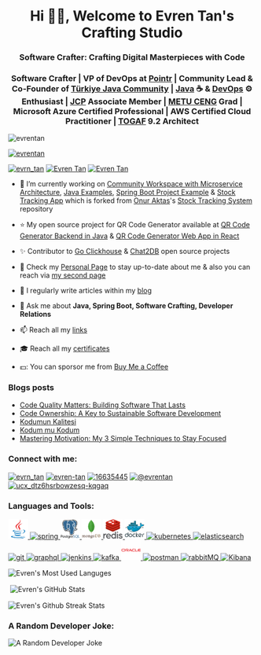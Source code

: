 <h1 align="center">Hi 👋🏻, Welcome to Evren Tan's Crafting Studio</h1> 

<h3 align="center">Software Crafter: Crafting Digital Masterpieces with Code</h3>

<h3 align="center">Software Crafter | VP of DevOps at <a href="https://pointr.tech">Pointr</a> | Community Lead & Co-Founder of <a href="https://turkiyejava.community">Türkiye Java Community</a> | <a href="https://java.com">Java</a> ☕️ & <a href="https://en.wikipedia.org/wiki/DevOps"> DevOps</a> ⚙️ Enthusiast | <a href="https://jcp.org">JCP</a> Associate Member | <a href="https://ceng.metu.edu.tr">METU CENG</a> Grad | Microsoft Azure Certified Professional | AWS Certified Cloud Practitioner | <a href="https://www.opengroup.org/togaf">TOGAF</a> 9.2 Architect</h3>

<p align="left"> <img src="https://komarev.com/ghpvc/?username=evrentan&label=Profile%20views&color=0e75b6&style=flat" alt="evrentan" /> </p>

<p align="left"> <a href="https://github.com/ryo-ma/github-profile-trophy"><img src="https://github-profile-trophy.vercel.app/?username=evrentan&column=5&theme=dracula&margin-w=30&margin-h=15&no-bg=true" alt="evrentan" /></a> </p>

<div>
<a href="https://x.com/evrn_tan" target="_blank" rel="noopener noreferrer" margin-right=15px><img src="https://img.shields.io/twitter/follow/evrn_tan?logo=twitter&style=for-the-badge" alt="evrn_tan"/></a> 
<a href="https://linkedin.com/in/evren-tan" target="_blank" rel="noopener noreferrer" margin-right=15px><img src="https://img.shields.io/badge/LinkedIn-blue?style=for-the-badge&logo=linkedin&logoColor=white" alt="Evren Tan"/></a>
<a href="https://buymeacoffee.com/evrentan" target="_blank" rel="noopener noreferrer" margin-right=15px><img src="https://img.shields.io/badge/Buy%20Me%20a%20Coffee-yellow?style=for-the-badge&logo=buy-me-a-coffee" alt="Evren Tan"/></a>
</div>

- 🔭 I’m currently working on [Community Workspace with Microservice Architecture](https://github.com/evrentan/community-workspace), [Java Examples](https://github.com/evrentan/java-examples), [Spring Boot Project Example](https://github.com/evrentan/spring-boot-project-example) & [Stock Tracking App](https://github.com/evrentan/stock-tracking-system) which is forked from [Onur Aktas](https://github.com/Onuraktasj)'s [Stock Tracking System](https://github.com/Onuraktasj/stock-tracking-system) repository

- :star: My open source project for QR Code Generator available at [QR Code Generator Backend in Java](https://github.com/evrentan/qr-code-generator-backend) & [QR Code Generator Web App in React](https://github.com/evrentan/qr-code-generator-web-app)

- ✨ Contributor to [Go Clickhouse](https://github.com/mailru/go-clickhouse) & [Chat2DB](https://github.com/chat2db/Chat2DB) open source projects

- 📄 Check my [Personal Page](https://evrentan.com) to stay up-to-date about me & also you can reach via [my second page](https://evrentan.dev)

- 📝 I regularly write articles within my [blog](https://spotlight.evrentan.com)

- 💬 Ask me about **Java, Spring Boot, Software Crafting, Developer Relations**

- 📫 Reach all my [links](https://bento.me/evren)
  
- 🎓 Reach all my [certificates](https://www.credly.com/users/evren)

- 💵: You can sporsor me from [Buy Me a Coffee](https://buymeacoffee.com/evrentan) 


### Blogs posts
<!-- BLOG-POST-LIST:START -->
- [Code Quality Matters: Building Software That Lasts](https://evrentan.medium.com/code-quality-matters-building-software-that-lasts-954366d8a0a3?source=rss-16e1fd38164------2)
- [Code Ownership: A Key to Sustainable Software Development](https://evrentan.medium.com/code-ownership-a-key-to-sustainable-software-development-8434611bf590?source=rss-16e1fd38164------2)
- [Kodumun Kalitesi](https://evrentan.medium.com/kodumun-kalitesi-b23c330bf0d2?source=rss-16e1fd38164------2)
- [Kodum mu Kodum](https://evrentan.medium.com/kodum-mu-kodum-f742ad1e1a5b?source=rss-16e1fd38164------2)
- [Mastering Motivation: My 3 Simple Techniques to Stay Focused](https://evrentan.medium.com/mastering-motivation-my-3-simple-techniques-to-stay-focused-c648ed20a21f?source=rss-16e1fd38164------2)
<!-- BLOG-POST-LIST:END -->

<h3 align="left">Connect with me:</h3>
<p align="left">
<a href="https://twitter.com/evrn_tan" target="_blank" rel="noopener noreferrer"><img align="center" src="https://raw.githubusercontent.com/rahuldkjain/github-profile-readme-generator/master/src/images/icons/Social/twitter.svg" alt="evrn_tan" height="30" width="40" /></a>
<a href="https://linkedin.com/in/evren-tan" target="_blank" rel="noopener noreferrer"><img align="center" src="https://raw.githubusercontent.com/rahuldkjain/github-profile-readme-generator/master/src/images/icons/Social/linked-in-alt.svg" alt="evren-tan" height="30" width="40" /></a>
<a href="https://stackoverflow.com/users/16635445" target="_blank" rel="noopener noreferrer"><img align="center" src="https://raw.githubusercontent.com/rahuldkjain/github-profile-readme-generator/master/src/images/icons/Social/stack-overflow.svg" alt="16635445" height="30" width="40" /></a>
<a href="https://medium.com/@evrentan" target="_blank" rel="noopener noreferrer"><img align="center" src="https://raw.githubusercontent.com/rahuldkjain/github-profile-readme-generator/master/src/images/icons/Social/medium.svg" alt="@evrentan" height="30" width="40" /></a>
<a href="https://www.youtube.com/c/ucx_dtz6hsrbowzesq-kqgaq" target="_blank" rel="noopener noreferrer"><img align="center" src="https://raw.githubusercontent.com/rahuldkjain/github-profile-readme-generator/master/src/images/icons/Social/youtube.svg" alt="ucx_dtz6hsrbowzesq-kqgaq" height="30" width="40" /></a>
</p>

<h3 align="left">Languages and Tools:</h3>
<p align="left"> <a href="https://www.java.com" target="_blank" rel="noopener noreferrer"> <img src="https://raw.githubusercontent.com/devicons/devicon/master/icons/java/java-original.svg" alt="java" width="40" height="40"/> </a> <a href="https://spring.io/" target="_blank" rel="noopener noreferrer"> <img src="https://www.vectorlogo.zone/logos/springio/springio-icon.svg" alt="spring" width="40" height="40"/> </a> <a href="https://www.postgresql.org" target="_blank" rel="noopener noreferrer"> <img src="https://raw.githubusercontent.com/devicons/devicon/master/icons/postgresql/postgresql-original-wordmark.svg" alt="postgresql" width="40" height="40"/> </a> <a href="https://www.mongodb.com/" target="_blank" rel="noopener noreferrer"> <img src="https://raw.githubusercontent.com/devicons/devicon/master/icons/mongodb/mongodb-original-wordmark.svg" alt="mongodb" width="40" height="40"/> </a> <a href="https://redis.io" target="_blank" rel="noopener noreferrer"> <img src="https://raw.githubusercontent.com/devicons/devicon/master/icons/redis/redis-original-wordmark.svg" alt="redis" width="40" height="40"/> </a> <a href="https://www.docker.com/" target="_blank" rel="noopener noreferrer"> <img src="https://raw.githubusercontent.com/devicons/devicon/master/icons/docker/docker-original-wordmark.svg" alt="docker" width="40" height="40"/> </a> <a href="https://kubernetes.io" target="_blank" rel="noopener noreferrer"> <img src="https://www.vectorlogo.zone/logos/kubernetes/kubernetes-icon.svg" alt="kubernetes" width="40" height="40"/> </a> <a href="https://www.elastic.co" target="_blank" rel="noopener noreferrer"> <img src="https://www.vectorlogo.zone/logos/elastic/elastic-icon.svg" alt="elasticsearch" width="40" height="40"/> </a> <a href="https://git-scm.com/" target="_blank" rel="noopener noreferrer"> <img src="https://www.vectorlogo.zone/logos/git-scm/git-scm-icon.svg" alt="git" width="40" height="40"/> </a> <a href="https://graphql.org" target="_blank" rel="noopener noreferrer"> <img src="https://www.vectorlogo.zone/logos/graphql/graphql-icon.svg" alt="graphql" width="40" height="40"/> </a> <a href="https://www.jenkins.io" target="_blank" rel="noopener noreferrer"> <img src="https://www.vectorlogo.zone/logos/jenkins/jenkins-icon.svg" alt="jenkins" width="40" height="40"/> </a> <a href="https://kafka.apache.org/" target="_blank" rel="noopener noreferrer"> <img src="https://www.vectorlogo.zone/logos/apache_kafka/apache_kafka-icon.svg" alt="kafka" width="40" height="40"/> </a> <a href="https://www.oracle.com/" target="_blank" rel="noopener noreferrer"> <img src="https://raw.githubusercontent.com/devicons/devicon/master/icons/oracle/oracle-original.svg" alt="oracle" width="40" height="40"/> </a> <a href="https://postman.com" target="_blank" rel="noopener noreferrer"> <img src="https://www.vectorlogo.zone/logos/getpostman/getpostman-icon.svg" alt="postman" width="40" height="40"/> </a> <a href="https://www.rabbitmq.com" target="_blank" rel="noopener noreferrer"> <img src="https://www.vectorlogo.zone/logos/rabbitmq/rabbitmq-icon.svg" alt="rabbitMQ" width="40" height="40"/> </a> <a href="https://elastic.co/kibana" target=_blank" rel="noopener noreferrer"> <img src="https://www.vectorlogo.zone/logos/elasticco_kibana/elasticco_kibana-icon.svg" alt="Kibana" width="40" heigth="40"/> </a> </p>

<p align="left"><img align="center" src="https://github-readme-stats.vercel.app/api/top-langs?username=evrentan&show_icons=true&locale=en&layout=compact&theme=github_dark" alt="Evren's Most Used Languges" /></p>

<p align="left">&nbsp;<img align="center" src="https://github-readme-stats.vercel.app/api?username=evrentan&show_icons=true&locale=en&theme=github_dark" alt="Evren's GitHub Stats" /></p>

<p align="left"><img align="center" src="https://github-readme-streak-stats.herokuapp.com/?user=evrentan&theme=github-dark" alt="Evren's Github Streak Stats" /></p>

<h3 align="left">A Random Developer Joke:</h3>
<p align="lef"><img src="https://readme-jokes.vercel.app/api?theme=nightowl" alt="A Random Developer Joke"/></p>
